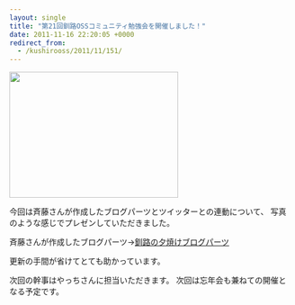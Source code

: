 ```yaml
---
layout: single
title: "第21回釧路OSSコミュニティ勉強会を開催しました！"
date: 2011-11-16 22:20:05 +0000
redirect_from:
  - /kushirooss/2011/11/151/
---
```

<a href="http://blog.kushi.ro/kushirooss/files/2011/11/study21th.jpg"><img src="http://blog.kushi.ro/kushirooss/files/2011/11/study21th-300x224.jpg" alt="" width="300" height="224" class="aligncenter size-medium wp-image-152" /></a>

今回は斉藤さんが作成したブログパーツとツイッターとの連動について、
写真のような感じでプレゼンしていただきました。

斉藤さんが作成したブログパーツ→<a href="http://ap.kushi.ro/uyake/">釧路の夕焼けブログパーツ</a>

更新の手間が省けてとても助かっています。


次回の幹事はやっちさんに担当いただきます。
次回は忘年会も兼ねての開催となる予定です。
